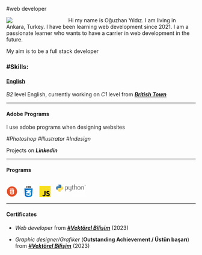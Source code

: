 #web developer

<img src="https://avatars.githubusercontent.com/u/58153760?v=4" style="float:left;margin-right:15px" width="150"/>
<p>Hi my name is <a>Oğuzhan Yıldız</a>. I am living in Ankara, Turkey. I have been learning web development since 2021.
I am a passionate learner who wants to have a carrier in web development in the future.<p>
<p>My aim is to be a full stack developer</p>
<h3>#Skills:</h3> 
<h4><u>English</u></h4>
<p><em>B2</em> level English, currently working on <i>C1</i> level from <b><i><a href="https://britishtown.com.tr/">British Town</a></i></b></p>
<hr>
<h4>Adobe Programs</h4>
<p>I use adobe programs when designing websites</p>
<p><i>#Photoshop #Illustrator #Indesign</i></p>
<p>Projects on <a><b><i>Linkedin</i></b></a></p>
<hr>
<h4>Programs</h4>
<img src="./icons/Html_logo.png" width="30" style="margin-right:10px" title="HTML"/>
<img src="./icons/css.png" width="30" style="margin-right:10px" title="CSS"/>
<img src="./icons/javascript-js.svg" width="30" style="margin-right:10px" title="Javascript"/>
<img src="./icons/Python-Logo-700x394.png" width="80" style="margin-right:10px" title="Python">
<hr>
<h4>Certificates</h4>
<ul>
    <li><p><i>Web developer</i> from <b><i><a href="https://www.vektorelbilisim.com/">#Vektörel Bilişim</a></b></i> (2023)</p></li>
    <li><p><i>Graphic designer/Grafiker</i> (<strong>Outstanding Achievement / Üstün başarı</strong>) from <b><i><a href="https://www.vektorelbilisim.com/">#Vektörel Bilişim</a></b></i> (2023)</p></li>
</ul>
